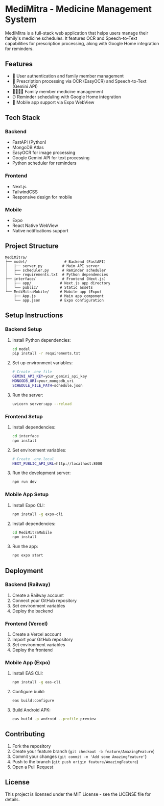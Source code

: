 # MediMitra - Medicine Management System

MediMitra is a full-stack web application that helps users manage their family's medicine schedules. It features OCR and Speech-to-Text capabilities for prescription processing, along with Google Home integration for reminders.

## Features

- 🔐 User authentication and family member management
- 📝 Prescription processing via OCR (EasyOCR) and Speech-to-Text (Gemini API)
- 👨‍👩‍👧‍👦 Family member medicine management
- ⏰ Reminder scheduling with Google Home integration
- 📱 Mobile app support via Expo WebView

## Tech Stack

### Backend
- FastAPI (Python)
- MongoDB Atlas
- EasyOCR for image processing
- Google Gemini API for text processing
- Python scheduler for reminders

### Frontend
- Next.js
- TailwindCSS
- Responsive design for mobile

### Mobile
- Expo
- React Native WebView
- Native notifications support

## Project Structure

```
MediMitra/
├── model/                 # Backend (FastAPI)
│   ├── server.py         # Main API server
│   ├── scheduler.py      # Reminder scheduler
│   └── requirements.txt  # Python dependencies
├── interface/            # Frontend (Next.js)
│   ├── app/             # Next.js app directory
│   └── public/          # Static assets
└── MediMitraMobile/     # Mobile app (Expo)
    ├── App.js           # Main app component
    └── app.json         # Expo configuration
```

## Setup Instructions

### Backend Setup

1. Install Python dependencies:
   ```bash
   cd model
   pip install -r requirements.txt
   ```

2. Set up environment variables:
   ```bash
   # Create .env file
   GEMINI_API_KEY=your_gemini_api_key
   MONGODB_URI=your_mongodb_uri
   SCHEDULE_FILE_PATH=schedule.json
   ```

3. Run the server:
   ```bash
   uvicorn server:app --reload
   ```

### Frontend Setup

1. Install dependencies:
   ```bash
   cd interface
   npm install
   ```

2. Set environment variables:
   ```bash
   # Create .env.local
   NEXT_PUBLIC_API_URL=http://localhost:8000
   ```

3. Run the development server:
   ```bash
   npm run dev
   ```

### Mobile App Setup

1. Install Expo CLI:
   ```bash
   npm install -g expo-cli
   ```

2. Install dependencies:
   ```bash
   cd MediMitraMobile
   npm install
   ```

3. Run the app:
   ```bash
   npx expo start
   ```

## Deployment

### Backend (Railway)
1. Create a Railway account
2. Connect your GitHub repository
3. Set environment variables
4. Deploy the backend

### Frontend (Vercel)
1. Create a Vercel account
2. Import your GitHub repository
3. Set environment variables
4. Deploy the frontend

### Mobile App (Expo)
1. Install EAS CLI:
   ```bash
   npm install -g eas-cli
   ```
2. Configure build:
   ```bash
   eas build:configure
   ```
3. Build Android APK:
   ```bash
   eas build -p android --profile preview
   ```

## Contributing

1. Fork the repository
2. Create your feature branch (`git checkout -b feature/AmazingFeature`)
3. Commit your changes (`git commit -m 'Add some AmazingFeature'`)
4. Push to the branch (`git push origin feature/AmazingFeature`)
5. Open a Pull Request

## License

This project is licensed under the MIT License - see the LICENSE file for details.
